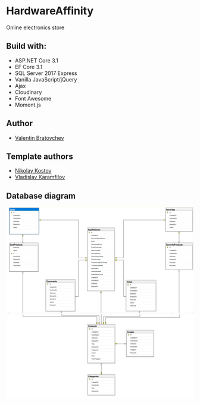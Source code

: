# HardwareAffinity
Online electronics store

## Build with:

* ASP.NET Core 3.1
* EF Core 3.1
* SQL Server 2017 Express
* Vanilla JavaScript/jQuery
* Ajax
* Cloudinary
* Font Awesome
* Moment.js

## Author

- [Valentin Bratoychev](https://github.com/vib1336)

## Template authors

- [Nikolay Kostov](https://github.com/NikolayIT)
- [Vladislav Karamfilov](https://github.com/vladislav-karamfilov)

## Database diagram

![Database diagram](/images/diagram1.PNG)
![Database diagram](/images/diagram2.PNG)
